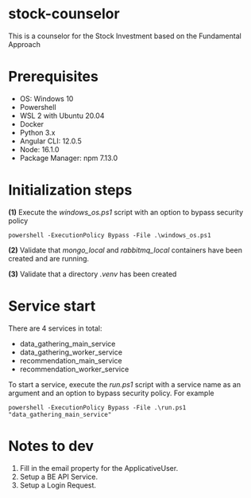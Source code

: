 # stock-counselor
This is a counselor for the Stock Investment based on the Fundamental Approach

# Prerequisites
- OS: Windows 10
- Powershell
- WSL 2 with Ubuntu 20.04
- Docker
- Python 3.x
- Angular CLI: 12.0.5
- Node: 16.1.0
- Package Manager: npm 7.13.0

# Initialization steps

**(1)** Execute the *windows_os.ps1* script with an option to bypass security policy
```
powershell -ExecutionPolicy Bypass -File .\windows_os.ps1
```

**(2)** Validate that *mongo_local* and *rabbitmq_local* containers have been created and are running.

**(3)** Validate that a directory *.venv* has been created

# Service start
There are 4 services in total:
  - data_gathering_main_service
  - data_gathering_worker_service
  - recommendation_main_service
  - recommendation_worker_service

To start a service, execute the *run.ps1* script with a service name as an argument and
an option to bypass security policy. For example
```
powershell -ExecutionPolicy Bypass -File .\run.ps1 "data_gathering_main_service"
```

# Notes to dev
1. Fill in the email property for the ApplicativeUser.
2. Setup a BE API Service.
3. Setup a Login Request.